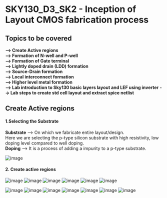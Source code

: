 #  SKY130_D3_SK2 - Inception of Layout CMOS fabrication process
##  Topics to be covered
**--> Create Active regions**   
**--> Formation of N-well and P-well**  
**--> Formation of Gate terminal**    
**--> Lightly doped drain (LDD) formation**    
**--> Source-Drain formation**    
**--> Local interconnect formation**    
**--> Higher level metal formation**   
**--> Lab introduction to Sky130 basic layers layout and LEF using inverter** 
**--> Lab steps to create std cell layout and extract spice netlist**

## Create Active regions
#### 1.Selecting the Substrate  

**Substrate** --> On which we fabricate entire layout/design.   
Here we are selecting the p-type silicon substrate with high resistivity, low doping level compared to well doping.   
**Doping** --> It is a process of adding a impurity to a p-type substrate.  

![image](https://github.com/Gayathri4801/NASSCOM-VSD-IAT/assets/163323618/4ea14975-3de5-4e08-b532-5039de0e2e68)

#### 2. Create active regions

![image](https://github.com/Gayathri4801/NASSCOM-VSD-IAT/assets/163323618/c894aab0-f649-4ec3-8153-520ba16040ca)
![image](https://github.com/Gayathri4801/NASSCOM-VSD-IAT/assets/163323618/0ed288f8-db12-453f-8b18-94acb153405b)
![image](https://github.com/Gayathri4801/NASSCOM-VSD-IAT/assets/163323618/1c117ada-7611-475c-9497-89cafb3e581b)
![image](https://github.com/Gayathri4801/NASSCOM-VSD-IAT/assets/163323618/0f75892b-06bf-41e6-b428-2d51f99b4f61)
![image](https://github.com/Gayathri4801/NASSCOM-VSD-IAT/assets/163323618/39d592f3-041f-4b03-bdf9-3831128ccb2b)
![image](https://github.com/Gayathri4801/NASSCOM-VSD-IAT/assets/163323618/2bb614ce-4b09-484b-a871-06783c5210fb)




![image](https://github.com/Gayathri4801/NASSCOM-VSD-IAT/assets/163323618/5aaca5ed-06b6-447f-bd7d-90586fd5588c)
![image](https://github.com/Gayathri4801/NASSCOM-VSD-IAT/assets/163323618/b4d7cef1-5c6e-4906-9203-4ec279b8e724)
![image](https://github.com/Gayathri4801/NASSCOM-VSD-IAT/assets/163323618/19fcefe5-2a12-4793-8512-9fcc961ecc02)
![image](https://github.com/Gayathri4801/NASSCOM-VSD-IAT/assets/163323618/f372a64a-97de-40ae-a450-d2ae678a1838)
![image](https://github.com/Gayathri4801/NASSCOM-VSD-IAT/assets/163323618/41a30873-cda2-4d7a-8d93-8f8cb5f91cb1)
![image](https://github.com/Gayathri4801/NASSCOM-VSD-IAT/assets/163323618/8e254762-c1a6-4acd-b915-43cb92ea8d17)
![image](https://github.com/Gayathri4801/NASSCOM-VSD-IAT/assets/163323618/b8fe144e-b3a0-4c7f-b517-6c8a8fc476e4)

